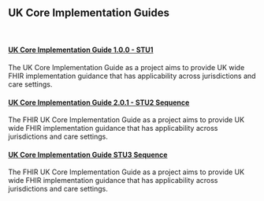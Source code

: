 <div class="container-nhs-pale-grey">

## UK Core Implementation Guides

</div>
</br>

<div class="col-grid">
<div class="col-grid-content">
<div class="col-grid-body">
<h4 class="col-grid-title"><b><a href="https://simplifier.net/guide/uk-core-implementation-guide?version=current">UK Core Implementation Guide 1.0.0 - STU1</a></b></h4>
<p class="col-grid-text">The UK Core Implementation Guide as a project aims to provide UK wide FHIR implementation guidance that has applicability across jurisdictions and care settings.</p>
</div>
</div>
<div class="col-grid-content">
<div class="col-grid-body">
<h4 class="col-grid-title"><b><a href="https://simplifier.net/guide/uk-core-implementation-guide-stu2?version=current">UK Core Implementation Guide 2.0.1 - STU2 Sequence</a></b></h4>
<p class="col-grid-text">The FHIR UK Core Implementation Guide as a project aims to provide UK wide FHIR implementation guidance that has applicability across jurisdictions and care settings.
</div>
</div>
<div class="col-grid-content">
<div class="col-grid-body">
<h4 class="col-grid-title"><b><a href="https://simplifier.net/guide/uk-core-implementation-guide-stu3-sequence?version=current" >UK Core Implementation Guide STU3 Sequence </a></b></h4>
 <p class="col-grid-text">The FHIR UK Core Implementation Guide as a project aims to provide UK wide FHIR implementation guidance that has applicability across jurisdictions and care settings.</p>
</div>
</div>
</div>
</div>
</div>
</br>